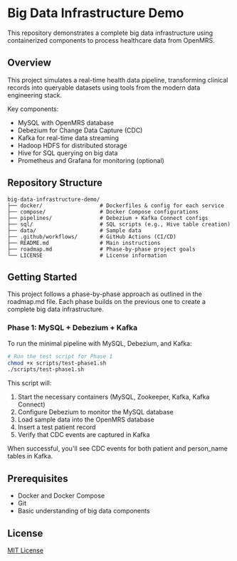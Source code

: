 # Big Data Infrastructure Demo

This repository demonstrates a complete big data infrastructure using containerized components to process healthcare data from OpenMRS.

## Overview

This project simulates a real-time health data pipeline, transforming clinical records into queryable datasets using tools from the modern data engineering stack.

Key components:
- MySQL with OpenMRS database
- Debezium for Change Data Capture (CDC)
- Kafka for real-time data streaming
- Hadoop HDFS for distributed storage
- Hive for SQL querying on big data
- Prometheus and Grafana for monitoring (optional)

## Repository Structure

```
big-data-infrastructure-demo/
├── docker/                  # Dockerfiles & config for each service
├── compose/                 # Docker Compose configurations
├── pipelines/               # Debezium + Kafka Connect configs
├── sql/                     # SQL scripts (e.g., Hive table creation)
├── data/                    # Sample data
├── .github/workflows/       # GitHub Actions (CI/CD)
├── README.md                # Main instructions
├── roadmap.md               # Phase-by-phase project goals
└── LICENSE                  # License information
```

## Getting Started

This project follows a phase-by-phase approach as outlined in the roadmap.md file. Each phase builds on the previous one to create a complete big data infrastructure.

### Phase 1: MySQL + Debezium + Kafka

To run the minimal pipeline with MySQL, Debezium, and Kafka:

```bash
# Run the test script for Phase 1
chmod +x scripts/test-phase1.sh
./scripts/test-phase1.sh
```

This script will:
1. Start the necessary containers (MySQL, Zookeeper, Kafka, Kafka Connect)
2. Configure Debezium to monitor the MySQL database
3. Load sample data into the OpenMRS database
4. Insert a test patient record
5. Verify that CDC events are captured in Kafka

When successful, you'll see CDC events for both patient and person_name tables in Kafka.

## Prerequisites

- Docker and Docker Compose
- Git
- Basic understanding of big data components

## License

[MIT License](LICENSE)

